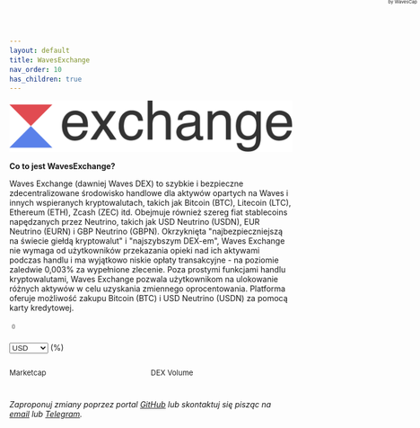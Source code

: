 ```yaml
---
layout: default
title: WavesExchange
nav_order: 10
has_children: true
---
```


![WavesExchange Logo](/images/logo-exchange-dark.svg)

**Co to jest WavesExchange?**

Waves Exchange (dawniej Waves DEX) to szybkie i bezpieczne zdecentralizowane środowisko handlowe dla aktywów opartych na Waves i innych wspieranych kryptowalutach, takich jak Bitcoin (BTC), Litecoin (LTC), Ethereum (ETH), Zcash (ZEC) itd.  Obejmuje również szereg fiat stablecoins napędzanych przez Neutrino, takich jak USD Neutrino (USDN), EUR Neutrino (EURN) i GBP Neutrino (GBPN).
Okrzyknięta "najbezpieczniejszą na świecie giełdą kryptowalut" i "najszybszym DEX-em", Waves Exchange nie wymaga od użytkowników przekazania opieki nad ich aktywami podczas handlu i ma wyjątkowo niskie opłaty transakcyjne - na poziomie zaledwie 0,003% za wypełnione zlecenie.
Poza prostymi funkcjami handlu kryptowalutami, Waves Exchange pozwala użytkownikom na ulokowanie różnych aktywów w celu uzyskania zmiennego oprocentowania. Platforma oferuje możliwość zakupu Bitcoin (BTC) i USD Neutrino (USDN) za pomocą karty kredytowej.

<div data-wavescap-widget="" data-design="bright" data-asset-id="WAVES" data-currency="usd-n">
    <div data-wavescap-header="">
        <a data-wavescap-out="link" target="_blank"><img data-wavescap-out="logo"></a> 
        <a data-wavescap-out="link" target="_blank"><span data-wavescap-out="name"></span></a> 
        <span data-wavescap-shortcode="">(<span data-wavescap-out="shortcode"></span>)</span>
    </div>
    <br>
    <div data-wavescap-body="">
        <span data-wavescap-out="price-main"></span>
        <select data-wavescap-select="currency">
            <option value="usd-n">USD</option>
            <option value="eurn">EUR</option>
            <option value="rubn">RUB</option>
            <option value="ngnn">NGN</option>
            <option value="tryn">TRY</option>
            <option value="waves">WAVES</option>
            <option value="btc">BTC</option>
            <option value="eth">ETH</option>
        </select>
        <span data-wavescap-out="price-change-color">(<span data-wavescap-out="price-change"></span>%)</span>
    </div>
    <br>
    <div data-wavescap-footer="">
        <div data-wavescap-cap="">
            <span data-wavescap-cap-title="">Marketcap</span><br>
            <span data-wavescap-out="cap"></span>
        </div>
        <div data-wavescap-vol="">
            <span data-wavescap-vol-title="">DEX Volume</span><br>
            <span data-wavescap-out="vol"></span>
        </div>
        <a data-wavescap-source="" data-wavescap-out="link" target="_blank">by WavesCap</a><!-- Feel free to remove this :-) -->
    </div>
</div>
<style type="text/css">

    [data-wavescap-widget]
    {
        float: right;
        width: auto;
        border: 1px solid grey;
        border-radius: 10px;
        padding: 8px;
        position: relative;
        line-height: 20px;
        font-family: 'Helvetica Neue',Helvetica,Arial,sans-serif;
        min-width: 170px;
        box-sizing: border-box;
    }
    
    [data-wavescap-widget] *,
    [data-wavescap-widget] a:hover
    {
        text-decoration: none;
        color: #222 !important;
    }
    
    [data-wavescap-body]
    {
        margin-top: 6px;
    }
    
    [data-wavescap-source]
    {
        font-size: 8px;
        position: absolute;
        right: 5px;
        top: -2px;
    }
    
    [data-wavescap-shortcode]
    {
        font-size: 9px;
    }
    
    [data-wavescap-cap-title],
    [data-wavescap-vol-title]
    {
        font-size: 13px;
    }
    
    select[data-wavescap-select="currency"]
    {
        -webkit-appearance: none;
        -moz-appearance: none;
        -ms-appearance: none;
        appearance: none;
        outline: 0;
        box-shadow: none;
        border: 0 !important;
        cursor: pointer;
        width: 45px;
        height: 15px;
        font-size: 13px;
        padding: 0 !important;
        margin: 0 !important;
        background: transparent url('data:image/svg+xml;utf8,<svg width="100px" height="100px" viewBox="15 100 200 400" xmlns:xlink="http://www.w3.org/1999/xlink" stroke="black" stroke-opacity="1" fill="black" stroke-width="1" xmlns="http://www.w3.org/2000/svg"><g transform="rotate(-180 100,337) "><path d="M201.375 361.2656 L21.0938 361.2656 L111.2344 205.1719 L201.375 361.2656 Z" stroke="none" /></g></svg>') no-repeat right;
        background-size: contain;
    }
    
    [data-wavescap-select="currency"][data-width-auto="true"]
    {
        width: 63px;
    }
    
    [data-wavescap-footer]
    {
        margin-top: 8px;
    }
    
    [data-wavescap-header] [data-wavescap-out="name"]
    {
        font-size: 26px;
    }
    
    [data-wavescap-widget] > div
    {
        float: left;
        width: 100%;
    }
    
    [data-wavescap-cap],
    [data-wavescap-vol]
    {
        float: left;
        width: 50%;
    }
    
    /* DARK THEME */
    
    [data-wavescap-widget][data-design="dark"] *,
    [data-wavescap-widget][data-design="dark"] a:hover
    {
        color: #ddd !important;
    }
    [data-wavescap-widget][data-design="dark"] [data-wavescap-select="currency"] option
    {
        background: #2b2b2b;
    }
    
    [data-wavescap-widget][data-design="dark"] [data-wavescap-select="currency"]
    {
        background: transparent url('data:image/svg+xml;utf8,<svg width="100px" height="100px" viewBox="15 100 200 400" xmlns:xlink="http://www.w3.org/1999/xlink" stroke="black" stroke-opacity="1" fill="white" stroke-width="1" xmlns="http://www.w3.org/2000/svg"><g transform="rotate(-180 100,337) "><path d="M201.375 361.2656 L21.0938 361.2656 L111.2344 205.1719 L201.375 361.2656 Z" stroke="none" /></g></svg>') no-repeat right;
        background-size: contain;
    }
    
    /* END: DARK THEME */
    
    [data-wavescap-out="price-change-color"][data-wavescap-positive="true"],
    [data-wavescap-out="price-change-color"][data-wavescap-positive="true"] *
    {
        color: #5a81ea !important;
    }
    [data-wavescap-out="price-change-color"][data-wavescap-positive="false"],
    [data-wavescap-out="price-change-color"][data-wavescap-positive="false"] *
    {
        color: #e5494d !important;
    }

</style>

<script type="text/javascript" src="https://wavescap.com/widget/asset.js"></script>

\
\
\
*Zaproponuj zmiany poprzez portal [GitHub](https://github.com/wxpl/wxpl.github.io) lub skontaktuj się pisząc na [email](mailto:contact@wxpl.club) lub [Telegram](https://t.me/waves_polska).*

